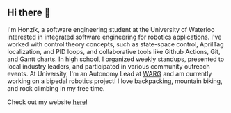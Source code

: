 ## Hi there 👋

I'm Honzík, a software engineering student at the University of Waterloo interested in integrated software engineering for robotics applications. I've worked with control theory concepts, such as state-space control, AprilTag localization, and PID loops, and collaborative tools like Github Actions, Git, and Gantt charts. In high school, I organized weekly standups, presented to local industry leaders, and participated in various community outreach events. At University, I'm an Autonomy Lead at [WARG](https://www.uwarg.com/) and am currently working on a bipedal robotics project! I love backpacking, mountain biking, and rock climbing in my free time.

Check out my website [here](https://honzikschenk.me/)!
